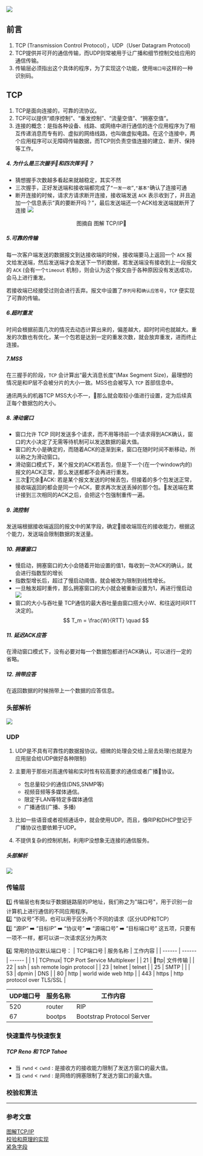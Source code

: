 ![](/blog_assets/TCP_UPD_COVER.png)

## 前言
1. TCP (Transmission Control Protocol），UDP（User Datagram Protocol)
2. TCP提供并可开的通信传输，而UDP则常被用于让广播和细节控制交给应用的通信传输。
3. 传输层必须指出这个具体的程序，为了实现这个功能，使用`端口号`这样的一种识别码。

## TCP
1. TCP是面向连接的，可靠的流协议。
2. TCP可以提供“顺序控制”、“重发控制”、“流量空值”、“拥塞空值”。
3. 连接的概念：是指各种设备、线路、或网络中进行通信的连个应用程序为了相互传递消息而专有的、虚拟的网络线路，也叫做虚拟电路。在这个连接中，两个应用程序可以无障碍传输数据，而TCP则负责空值连接的建立、断开、保持等工作。
##### 4. 为什么是三次握手🤝和四次挥手👋？
   * 猜想握手次数越多看起来就越稳定，其实不然
   * 三次握手，正好发送端和接收端都完成了`“一发一收”`,`"基本"`确认了连接可通  
   * 断开连接的时候，请求方请求断开连接，接收端发送 `ACK` 表示收到了，并且追加一个信息表示“真的要断开吗？”，最后发送端还一个ACK给发送端就断开了连接
![](/blog_assets/tcp_handshakes.png)
<div style="text-align:center;">图摘自 图解 TCP/IP</div>

##### 5️.可靠的传输
每一次客户端发送的数据报文到达接收端的时候，接收端要马上返回一个 `ACK` 报文给发送端，然后发送端才会发送下一节的数据，若发送端没有接收到上一段报文的 `ACK` (会有一个`timeout` 机制)，则会认为这个报文由于各种原因没有发送成功，会马上进行重发。  

若接收端已经接受过则会进行丢弃。报文中设置了`序列号`和`确认应答号`，`TCP` 便实现了可靠的传输。  
    
##### 6.超时重发
时间会根据前面几次的情况去动态计算出来的，偏差越大，超时时间也就越大。重发的次数也有优化，某一个包若是达到一定的重发次数，就会放弃重发，进而终止连接。   

##### 7.MSS
在三握手的阶段，`TCP` 会计算出“最大消息长度“(Max Segment Size)，最理想的情况是和IP层不会被分片的大小一致。MSS也会被写入 `TCP` 首部信息中。  

通讯两头的机器TCP MSS大小不一，那么就会取较小值进行设置，定为后续真正每个数据包的大小。    

##### 8. 滑动窗口
* 窗口允许 TCP 同时发送多个请求，而不用等待前一个请求得到ACK确认，窗口的大小决定了无需等待机制可以发送数据的最大值。    
* 窗口的大小是确定的，而随着ACK的逐渐到来，窗口在随时时间不断移动，所以称之为滑动窗口。
* 滑动窗口模式下，某个报文的ACK若丢包，但是下一个(在一个window内的)报文的ACK正常，那么发送都都不会再进行重发。
* 三次冗余ACK: 若是某个报文发送的时候丢包，但接着的多个包发送正常，接收端返回的都会是同一个ACK，要求再次发送丢掉的那个包。发送端在累计接到三次相同的ACK之后，会把这个包强制重传一遍。  

##### 9. 流控制
发送端根据接收端返回的报文中的某字段，确定接收端现在的接收能力，根据这个能力，发送端会限制数据的发送量。

##### 10. 拥塞窗口
* 慢启动，拥塞窗口的大小会随着开始设置的值1，每收到一次ACK的确认，就会进行指数型的增长
* 指数型增长后，超过了慢启动阈值，就会被改为限制到线性增长。
* 一旦触发超时重传，那么拥塞窗口的大小就会被重新设置为1，再进行慢启动
![](/blog_assets/tcp_slow_start.png)
* 窗口的大小与吞吐量
TCP通信的最大吞吐量由窗口搭大小W、和往返时间RTT决定的。
$$ T_m = \frac{W}{RTT} \quad $$   

##### 11. 延迟ACK应答
在滑动窗口模式下，没有必要对每一个数据包都进行ACK确认，可以进行一定的省略。

##### 12. 捎带应答
在返回数据的时候捎带上一个数据的应答信息。


### 头部解析
![](/blog_assets/TCP_header.png)

### UDP
1. UDP是不具有可靠性的数据报协议。细微的处理会交给上层去处理(也就是为应用层会给UDP做好各种限制)
2. 主要用于那些对高速传输和实时性有较高要求的通信或者广播📢协议。
   * 包总量较少的通信(DNS,SNMP等)
   * 视频音频等多媒体通信。
   * 限定于LAN等特定多媒体通信
   * 广播通信(广播、多播)

3. 比如一些语音或者视频通话中，就会使用UDP。而且，像RIP和DHCP登记于广播协议也要依赖于UDP。   

4. 不提供复杂的控制机制，利用IP没想象无连接的通信服务。   

##### 头部解析
![](/blog_assets/UDP_header.png)

### 传输层
1️⃣ 传输层也有类似于数据链路层的IP地址，我们称之为"端口号"，用于识别一台计算机上进行通信的不同应用程序。  
2️⃣ “协议号”不同，也可以用于区分两个不同的请求（区分UDP和TCP）  
3️⃣ “源IP” ➡️ “目标IP” ➡️ “协议号” ➡️ “源端口号” ➡️ “目标端口号” 这五项，只要有一项不一样，都可以讲一次请求区分为两次  

4️⃣ 常用的协议默认端口号：
| TCP端口号 | 服务名称 | 工作内容 |
| ------ | ------ | ------ |
| 1 | TCPmux| TCP Port Service Multiplexer |
| 21 | ftp| 文件传输 |
| 22 | ssh | ssh remote login protocol |
| 23 | telnet | telnet |
| 25 |  SMTP  |  |
| 53 | dpmin | DNS |
| 80 | http | world wide web http |
| 443 | https | http protocol over TLS/SSL |

| UDP端口号 | 服务名称 | 工作内容 |
| ------ | ------ | ------ |
| 520 | router | RIP |
| 67 | bootps | Bootstrap Protocol Server |


### 快速重传与快速恢复
##### TCP Reno 和 TCP Tahoe   

* 当 `rwnd` < `cwnd` : 是接收方的接收能力限制了发送方窗口的最大值。
* 当 `cwnd` < `rwnd` : 是网络的拥塞限制了发送方窗口的最大值。



### 校验和算法


___
### 参考文章
[图解TCP/IP]()  
[校验和原理的实现](https://www.baidu.com/link?url=qHgd6C6thVkS-0XxhhBped2XnU9cu2jBzIMKRvLqB_YPoyPazikrWfr4YZLuf5f2Ze_AHJzdkQi4ftuuDt08_pPGUs6GlRtxOluxTv_jmmO&wd=&eqid=c63b1da500019a6e000000065c3317ba)   
[紧急字段](https://bbs.csdn.net/topics/50269452)  
